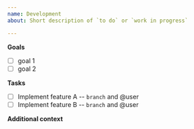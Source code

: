 ```yaml
---
name: Development
about: Short description of `to do` or `work in progress`

---
```


**Goals**
<!-- Please break down your overarching goal into small, short-term goals. Use a check-box list. -->

- [ ] goal 1
- [ ] goal 2

**Tasks**
<!-- Layout your tasks using a check-box list. You can put branch names and assign users who are working. -->

- [ ] Implement feature A -- `branch` and @user
- [ ] Implement feature B -- `branch` and @user

**Additional context**
<!-- Add any other context about the development. Remove if irrelevant -->
